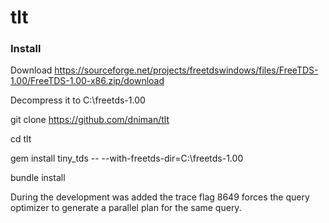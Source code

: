 # tlt

### Install 
Download
  https://sourceforge.net/projects/freetdswindows/files/FreeTDS-1.00/FreeTDS-1.00-x86.zip/download

Decompress it to C:\freetds-1.00

git clone https://github.com/dniman/tlt

cd tlt

gem install tiny_tds -- --with-freetds-dir=C:\freetds-1.00

bundle install

During the development was added the trace flag 8649 forces the query optimizer to generate a parallel plan for the same query.
